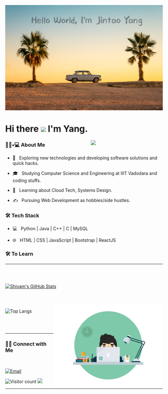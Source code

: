 ![Welcome!](https://github.com/JintaoYang18/JintaoYang18/blob/main/yang-github-page.jpg)

# Hi there <img src="https://c.tenor.com/nebZyl8oN7IAAAAi/wave-hello.gif" width="40px">  I'm Yang. 

<img align='right' src="https://media.giphy.com/media/13HBDT4QSTpveU/giphy.gif" width="230px">


<h3> 👨🏻•💻 About Me </h3>



- 🤔 &nbsp; Exploring new technologies and developing software solutions and quick hacks.

- 🎓 &nbsp; Studying Computer Science and Engineering at IIIT Vadodara and coding stuffs.

- 🌱 &nbsp; Learning about Cloud Tech, Systems Design.

- ✍️ &nbsp; Pursuing Web Development as hobbies/side hustles.



<h3>🛠 Tech Stack</h3>



- 💻 &nbsp; Python | Java | C++ | C | MySQL

- 🌐 &nbsp; HTML | CSS | JavaScript | Bootstrap | ReactJS

<!--

- 🛢 &nbsp; MySQL | MongoDB

- 🔧 &nbsp; Git | Markdown | Selenium | Tidyverse

- 🖥 &nbsp; Illustrator| Photoshop | InDesign

-->



<h3>🛠 To Learn</h3>

<!-- - 🔧 &nbsp; AWS | Docker🐳 | Firebase | flask -->

<hr>



<br/><br/>

[![Shivam's GitHub Stats](https://github-readme-stats.vercel.app/api?username=JintaoYang18&show_icons=true)](https://github.com/JintaoYang18)

<br/>

<br/>

<img src="https://github.com/nirala69/nirala69/blob/master/70804f7e25b11f29db904f2fa7b4cd9d.gif" width="350" align='right'>

![Top Langs](https://github-readme-stats.vercel.app/api/top-langs/?username=JintaoYang18&show_icons=true)

<br><br>



<hr>



<h3> 🤝🏻 Connect with Me </h3>

<br>



<p align="center">

<!-- <a href="https://shivammalpani.netlify.app/"><img alt="Website" src="https://img.shields.io/badge/shivammalpani.netlify.app-black?style=flat-square&logo=google-chrome"></a> -->

<!-- <a href="https://www.linkedin.com/in/shivam-malpani-47a379198/"><img alt="LinkedIn" src="https://img.shields.io/badge/LinkedIn-Shivam%20Malpani-blue?style=flat-square&logo=linkedin"></a> -->

<!-- <a href="https://www.instagram.com/i__disbalance/"><img alt="Instagram" src="https://img.shields.io/badge/Instagram-i__disbalance-black?style=flat-square&logo=instagram"></a> -->

<a href="mailto:colsonyang212@gmail.com"><img alt="Email" src="https://img.shields.io/badge/Email-colsonyang212@gmail.com-blue?style=flat-square&logo=gmail"></a>

</p>





![Visitor count](https://visitor-badge.laobi.icu/badge?page_id=JintaoYang18.JintaoYang18)   <img src="https://media.giphy.com/media/dxn6fRlTIShoeBr69N/giphy.gif" width="30">





<hr>



